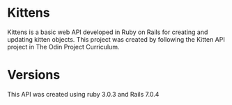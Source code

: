 # Kittens

Kittens is a basic web API developed in Ruby on Rails for creating and updating kitten objects. This project was created by following the Kitten API project in The Odin Project Curriculum.

# Versions

This API was created using ruby 3.0.3 and Rails 7.0.4
